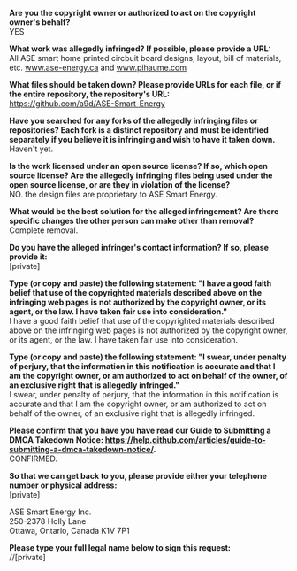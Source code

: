 **Are you the copyright owner or authorized to act on the copyright owner's behalf?**  
YES

**What work was allegedly infringed? If possible, please provide a URL:**  
All ASE smart home printed circbuit board designs, layout, bill of materials, etc. www.ase-energy.ca and www.pihaume.com

**What files should be taken down? Please provide URLs for each file, or if the entire repository, the repository's URL:**  
https://github.com/a9d/ASE-Smart-Energy

**Have you searched for any forks of the allegedly infringing files or repositories? Each fork is a distinct repository and must be identified separately if you believe it is infringing and wish to have it taken down.**   
Haven't yet.

**Is the work licensed under an open source license? If so, which open source license? Are the allegedly infringing files being used under the open source license, or are they in violation of the license?**  
NO. the design files are proprietary to ASE Smart Energy.

**What would be the best solution for the alleged infringement? Are there specific changes the other person can make other than removal?**  
Complete removal.

**Do you have the alleged infringer's contact information? If so, please provide it:**  
[private]

**Type (or copy and paste) the following statement: "I have a good faith belief that use of the copyrighted materials described above on the infringing web pages is not authorized by the copyright owner, or its agent, or the law. I have taken fair use into consideration."**  
I have a good faith belief that use of the copyrighted materials described above on the infringing web pages is not authorized by the copyright owner, or its agent, or the law. I have taken fair use into consideration.

**Type (or copy and paste) the following statement: "I swear, under penalty of perjury, that the information in this notification is accurate and that I am the copyright owner, or am authorized to act on behalf of the owner, of an exclusive right that is allegedly infringed."**  
I swear, under penalty of perjury, that the information in this notification is accurate and that I am the copyright owner, or am authorized to act on behalf of the owner, of an exclusive right that is allegedly infringed.

**Please confirm that you have you have read our Guide to Submitting a DMCA Takedown Notice: https://help.github.com/articles/guide-to-submitting-a-dmca-takedown-notice/.**  
CONFIRMED.

**So that we can get back to you, please provide either your telephone number or physical address:**  
[private]

ASE Smart Energy Inc.  
250-2378 Holly Lane  
Ottawa, Ontario, Canada K1V 7P1  

**Please type your full legal name below to sign this request:**  
//[private]
